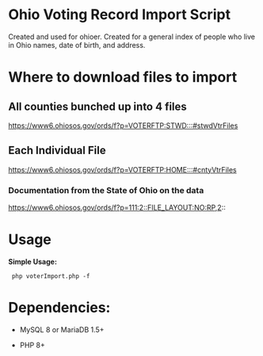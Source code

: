 # Ohio Voting Record Import Script

Created and used for ohioer. Created for a general index of people who live in Ohio names, date of birth, and address.

# Where to download files to import

## All counties bunched up into 4 files

https://www6.ohiosos.gov/ords/f?p=VOTERFTP:STWD:::#stwdVtrFiles

## Each Individual File

https://www6.ohiosos.gov/ords/f?p=VOTERFTP:HOME:::#cntyVtrFiles

### Documentation from the State of Ohio on the data

https://www6.ohiosos.gov/ords/f?p=111:2::FILE_LAYOUT:NO:RP,2::

# Usage

<b>Simple Usage:</b> 

<code> php voterImport.php -f <filename> </code>


# Dependencies: 

* MySQL 8 or MariaDB 1.5+

* PHP 8+
